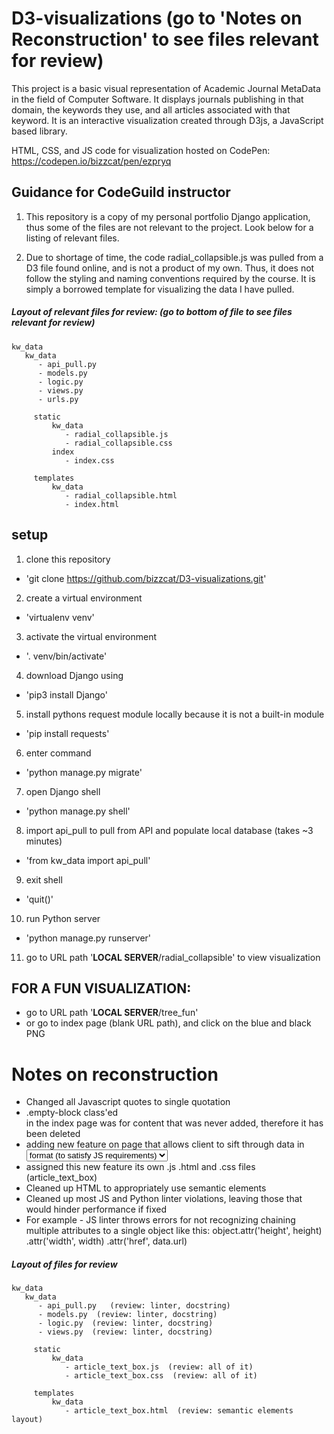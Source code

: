 # D3-visualizations (go to 'Notes on Reconstruction' to see files relevant for review)
This project is a basic visual representation of Academic Journal MetaData in the field of Computer Software. It displays journals publishing in that domain, the keywords they use, and all articles associated with that keyword. It is an interactive visualization created through D3js, a JavaScript based library.

HTML, CSS, and JS code for visualization hosted on CodePen: https://codepen.io/bizzcat/pen/ezpryq


## Guidance for CodeGuild instructor
1. This repository is a copy of my personal portfolio Django application, thus some of the files are not relevant to the project. Look below for a listing of relevant files.

2. Due to shortage of time, the code radial_collapsible.js was pulled from a D3 file found online, and is not a product of my own. Thus, it does not follow the styling and naming conventions required by the course. It is simply a borrowed template for visualizing the data I have pulled.

##### Layout of relevant files for review: (go to bottom of file to see files relevant for review)
    kw_data
       kw_data
          - api_pull.py
          - models.py
          - logic.py
          - views.py
          - urls.py

         static
             kw_data
                - radial_collapsible.js        
                - radial_collapsible.css
             index
                - index.css   

         templates
             kw_data
                - radial_collapsible.html
                - index.html

## setup
1. clone this repository
  - 'git clone https://github.com/bizzcat/D3-visualizations.git'

2. create a virtual environment
  - 'virtualenv venv'

3. activate the virtual environment
  - '. venv/bin/activate'

4. download Django using
  - 'pip3 install Django'

5. install pythons request module locally because it is not a built-in module
  - 'pip install requests'

6. enter command
  - 'python manage.py migrate'

7. open Django shell
  - 'python manage.py shell'

8. import api_pull to pull from API and populate local database (takes ~3 minutes)
  - 'from kw_data import api_pull'

9. exit shell
  - 'quit()'

10. run Python server
  - 'python manage.py runserver'

11. go to URL path '**LOCAL SERVER**/radial_collapsible' to view visualization


## FOR A FUN VISUALIZATION:
  - go to URL path '**LOCAL SERVER**/tree_fun'
  - or go to index page (blank URL path), and click on the blue and black PNG

# Notes on reconstruction
  - Changed all Javascript quotes to single quotation
  - .empty-block class'ed <div> in the index page was for content that was never added, therefore it has been deleted
  - adding new feature on page that allows client to sift through data in <select> <option> format (to satisfy JS requirements)
  - assigned this new feature its own .js .html and .css files (article_text_box)
  - Cleaned up HTML to appropriately use semantic elements
  - Cleaned up most JS and Python linter violations, leaving those that would hinder performance if fixed
  - For example - JS linter throws errors for not recognizing chaining multiple attributes to a single object like this:
        object.attr('height', height)
          .attr('width', width)
          .attr('href', data.url)


##### Layout of files for *review*
    kw_data
       kw_data
          - api_pull.py   (review: linter, docstring)
          - models.py  (review: linter, docstring)
          - logic.py  (review: linter, docstring)
          - views.py  (review: linter, docstring)

         static
             kw_data
                - article_text_box.js  (review: all of it)
                - article_text_box.css  (review: all of it)

         templates
             kw_data
                - article_text_box.html  (review: semantic elements layout)
